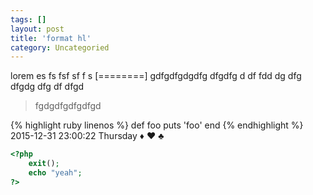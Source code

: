```yaml
---
tags: []
layout: post
title: 'format hl'
category: Uncategoried
---
```

lorem es fs fsf sf f s
[========]
gdfgdfgdgdfg dfgdfg d df fdd dg dfg dfgdg dfg df dfgd
> fgdgdfgdfgdfgd

{% highlight ruby linenos %}
def foo
  puts 'foo'
end
{% endhighlight %}
2015-12-31 23:00:22 Thursday
&diams; &hearts; &clubs;

```php
<?php
	exit();
	echo "yeah";
?>
```